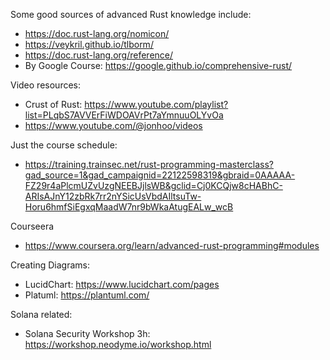 Some good sources of advanced Rust knowledge include:
  - https://doc.rust-lang.org/nomicon/
  - https://veykril.github.io/tlborm/
  - https://doc.rust-lang.org/reference/
  - By Google Course: https://google.github.io/comprehensive-rust/

Video resources:
  - Crust of Rust: https://www.youtube.com/playlist?list=PLqbS7AVVErFiWDOAVrPt7aYmnuuOLYvOa
  - https://www.youtube.com/@jonhoo/videos

Just the course schedule:
  - https://training.trainsec.net/rust-programming-masterclass?gad_source=1&gad_campaignid=22122598319&gbraid=0AAAAA-FZ29r4aPlcmUZvUzgNEEBJjlsWB&gclid=Cj0KCQjw8cHABhC-ARIsAJnY12zbRk7rr2nYSicUsVbdAIltsuTw-Horu6hmfSiEgxqMaadW7nr9bWkaAtugEALw_wcB

Courseera 
  - https://www.coursera.org/learn/advanced-rust-programming#modules

Creating Diagrams:
- LucidChart: https://www.lucidchart.com/pages
- Platuml: https://plantuml.com/


Solana related:
- Solana Security Workshop 3h: https://workshop.neodyme.io/workshop.html
